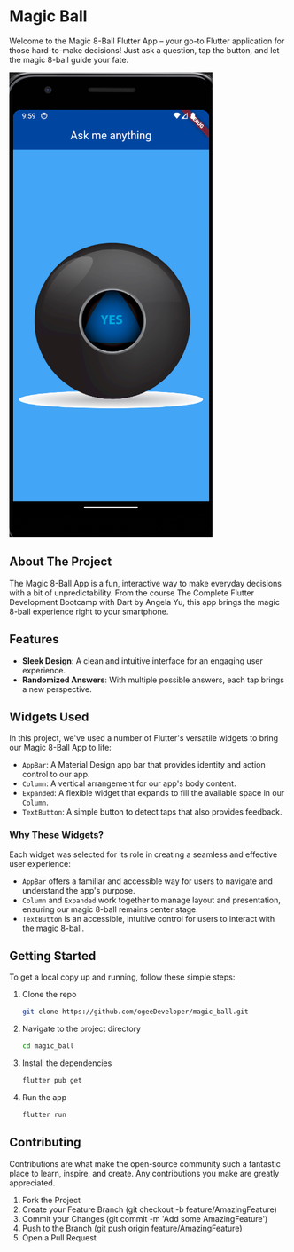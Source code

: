 # Magic Ball

Welcome to the Magic 8-Ball Flutter App – your go-to Flutter application for those hard-to-make decisions! Just ask a question, tap the button, and let the magic 8-ball guide your fate.

![Magic 8-Ball App](Screenshot.png)

## About The Project

The Magic 8-Ball App is a fun, interactive way to make everyday decisions with a bit of unpredictability. From the course The Complete Flutter Development Bootcamp with Dart by Angela Yu, this app brings the magic 8-ball experience right to your smartphone.

## Features

- **Sleek Design**: A clean and intuitive interface for an engaging user experience.
- **Randomized Answers**: With multiple possible answers, each tap brings a new perspective.

## Widgets Used

In this project, we've used a number of Flutter's versatile widgets to bring our Magic 8-Ball App to life:

- `AppBar`: A Material Design app bar that provides identity and action control to our app.
- `Column`: A vertical arrangement for our app's body content.
- `Expanded`: A flexible widget that expands to fill the available space in our `Column`.
- `TextButton`: A simple button to detect taps that also provides feedback.

### Why These Widgets?

Each widget was selected for its role in creating a seamless and effective user experience:

- `AppBar` offers a familiar and accessible way for users to navigate and understand the app's purpose.
- `Column` and `Expanded` work together to manage layout and presentation, ensuring our magic 8-ball remains center stage.
- `TextButton` is an accessible, intuitive control for users to interact with the magic 8-ball.

## Getting Started

To get a local copy up and running, follow these simple steps:

1. Clone the repo
   ```sh
   git clone https://github.com/ogeeDeveloper/magic_ball.git
   ```
2. Navigate to the project directory
   ```sh
   cd magic_ball
   ```
3. Install the dependencies
   ```sh
   flutter pub get
   ```
4. Run the app
   ```sh
   flutter run
   ```

## Contributing

Contributions are what make the open-source community such a fantastic place to learn, inspire, and create. Any contributions you make are greatly appreciated.

1. Fork the Project
2. Create your Feature Branch (git checkout -b feature/AmazingFeature)
3. Commit your Changes (git commit -m 'Add some AmazingFeature')
4. Push to the Branch (git push origin feature/AmazingFeature)
5. Open a Pull Request
